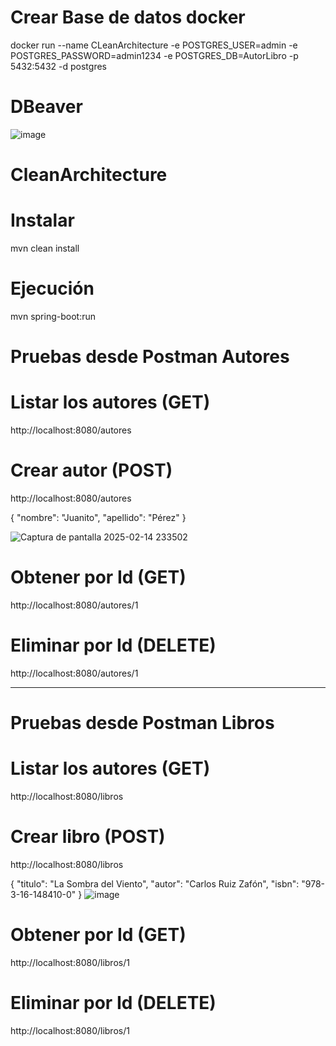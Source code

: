 # Crear Base de datos docker
docker run --name CLeanArchitecture -e POSTGRES_USER=admin -e POSTGRES_PASSWORD=admin1234 -e POSTGRES_DB=AutorLibro -p 5432:5432 -d postgres

# DBeaver
![image](https://github.com/user-attachments/assets/29b225c6-352e-4c09-8663-8cd1b7512134) 



# CleanArchitecture
# Instalar
mvn clean install

# Ejecución

mvn spring-boot:run





# Pruebas desde Postman Autores
# Listar los autores (GET)
http://localhost:8080/autores 

# Crear autor  (POST)
http://localhost:8080/autores

{
    "nombre": "Juanito",
    "apellido": "Pérez"
}

![Captura de pantalla 2025-02-14 233502](https://github.com/user-attachments/assets/e595df87-eded-4947-9d20-8ad3a037fc25)

# Obtener por Id (GET)
http://localhost:8080/autores/1

# Eliminar por Id (DELETE)
http://localhost:8080/autores/1

------------------------------------------------------------------------------
# Pruebas desde Postman Libros
# Listar los autores (GET)
http://localhost:8080/libros 

# Crear libro  (POST)
http://localhost:8080/libros

{
    "titulo": "La Sombra del Viento",
    "autor": "Carlos Ruiz Zafón",
    "isbn": "978-3-16-148410-0"
}
![image](https://github.com/user-attachments/assets/93f82023-e71e-4950-8bf4-00d030bfb955)

# Obtener por Id (GET)
http://localhost:8080/libros/1

# Eliminar por Id (DELETE)
http://localhost:8080/libros/1




